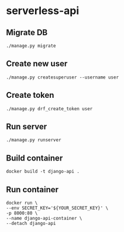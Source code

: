 # serverless-api

## Migrate DB
`./manage.py migrate`

## Create new user
`./manage.py createsuperuser --username user`

## Create token
`./manage.py drf_create_token user`

## Run server
`./manage.py runserver`

## Build container
`docker build -t django-api .`

## Run container
```
docker run \
--env SECRET_KEY='${YOUR_SECRET_KEY}' \
-p 8000:80 \
--name django-api-container \
--detach django-api
```